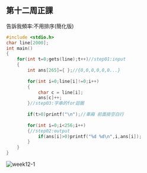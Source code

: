## 第十二周正課

告訴我頻率:不用排序(簡化版)
```c
#include <stdio.h>
char line[2000];
int main()
{
	for(int t=0;gets(line);t++)//step01:input
	{
		int ans[265]={ };//{0,0,0,0,0,0...}
		
		for(int i=0;line[i]!=0;i++)
		{
			char c = line[i];
			ans[c]++;
		}//step03:字串的for迴圈
		
		if(t>0)printf("\n");//車廂 前面掛空白行
	
		for(int i=0;i<256;i++)
		{//step02:output
			if(ans[i]>0)printf("%d %d\n",i,ans[i]);
		}
	}
}
```
![week12-1](https://user-images.githubusercontent.com/71545492/118208446-5d1b5380-b499-11eb-831d-205904f93744.png)
